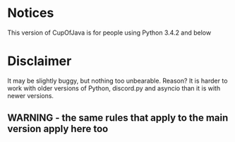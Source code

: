 # Notices
This version of CupOfJava is for people using Python 3.4.2 and below

# Disclaimer
It may be slightly buggy, but nothing too unbearable.
Reason? It is harder to work with older versions of Python, discord.py and asyncio than it is with newer versions.

## WARNING - the same rules that apply to the main version apply here too
